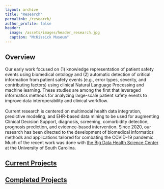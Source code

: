 ```yaml
---
layout: archive
title: "Research"
permalink: /research/
author_profile: false
header:
  image: /assets/images/header_research.jpg
  caption: "McKissick Museum"
---
```


## Overview
Our early work focused on (1) knowledge representation of patient safety events using biomedical ontology and (2) automatic detection of critical information from patient safety events (e.g., error types, severity, and contributing factors) using clinical Natural Language Processing and machine learning. These studies are among the first that leveraged informatics methods for analyzing large-scale patient safety events to improve data interoperability and clinical workflow. <br/>
<br/>
Current research is centered on multimodal health data integration, predictive modeling, and EHR-based data mining to be used for augmenting Clinical Decision Support, diagnosis, screening, comorbidity detection, prognosis prediction, and evidence-based intervention. Since 2020, our research has been directed to the development of biomedical informatics methods and applications tailored for combating the COVID-19 pandemic. Much of the recent work was done with [the Big Data Health Science Center](https://bigdata.sc.edu) at the University of South Carolina.<br/>

## [Current Projects](current_projects)
## [Completed Projects](completed_projects)

